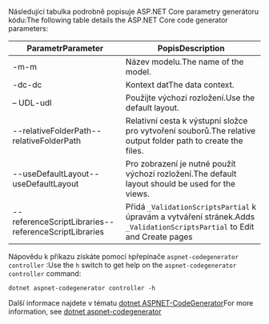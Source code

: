<span data-ttu-id="9a486-101">Následující tabulka podrobně popisuje ASP.NET Core parametry generátoru kódu:</span><span class="sxs-lookup"><span data-stu-id="9a486-101">The following table details the ASP.NET Core code generator parameters:</span></span>

| <span data-ttu-id="9a486-102">Parametr</span><span class="sxs-lookup"><span data-stu-id="9a486-102">Parameter</span></span>               | <span data-ttu-id="9a486-103">Popis</span><span class="sxs-lookup"><span data-stu-id="9a486-103">Description</span></span>|
| ----------------- | ------------ |
| <span data-ttu-id="9a486-104">-m</span><span class="sxs-lookup"><span data-stu-id="9a486-104">-m</span></span>  | <span data-ttu-id="9a486-105">Název modelu.</span><span class="sxs-lookup"><span data-stu-id="9a486-105">The name of the model.</span></span> |
| <span data-ttu-id="9a486-106">-dc</span><span class="sxs-lookup"><span data-stu-id="9a486-106">-dc</span></span>  | <span data-ttu-id="9a486-107">Kontext dat</span><span class="sxs-lookup"><span data-stu-id="9a486-107">The data context.</span></span> |
| <span data-ttu-id="9a486-108">– UDL</span><span class="sxs-lookup"><span data-stu-id="9a486-108">-udl</span></span> | <span data-ttu-id="9a486-109">Použijte výchozí rozložení.</span><span class="sxs-lookup"><span data-stu-id="9a486-109">Use the default layout.</span></span> |
| <span data-ttu-id="9a486-110">--relativeFolderPath</span><span class="sxs-lookup"><span data-stu-id="9a486-110">--relativeFolderPath</span></span> | <span data-ttu-id="9a486-111">Relativní cesta k výstupní složce pro vytvoření souborů.</span><span class="sxs-lookup"><span data-stu-id="9a486-111">The relative output folder path to create the files.</span></span> |
| <span data-ttu-id="9a486-112">--useDefaultLayout</span><span class="sxs-lookup"><span data-stu-id="9a486-112">--useDefaultLayout</span></span> | <span data-ttu-id="9a486-113">Pro zobrazení je nutné použít výchozí rozložení.</span><span class="sxs-lookup"><span data-stu-id="9a486-113">The default layout should be used for the views.</span></span> |
| <span data-ttu-id="9a486-114">--referenceScriptLibraries</span><span class="sxs-lookup"><span data-stu-id="9a486-114">--referenceScriptLibraries</span></span> | <span data-ttu-id="9a486-115">Přidá `_ValidationScriptsPartial` k úpravám a vytváření stránek.</span><span class="sxs-lookup"><span data-stu-id="9a486-115">Adds `_ValidationScriptsPartial` to Edit and Create pages</span></span> |

<span data-ttu-id="9a486-116">Nápovědu k příkazu získáte pomocí `h`přepínače `aspnet-codegenerator controller` :</span><span class="sxs-lookup"><span data-stu-id="9a486-116">Use the `h` switch to get help on the `aspnet-codegenerator controller` command:</span></span>

```console
dotnet aspnet-codegenerator controller -h
```

<span data-ttu-id="9a486-117">Další informace najdete v tématu [dotnet ASPNET-CodeGenerator](xref:fundamentals/tools/dotnet-aspnet-codegenerator)</span><span class="sxs-lookup"><span data-stu-id="9a486-117">For more information, see [dotnet aspnet-codegenerator](xref:fundamentals/tools/dotnet-aspnet-codegenerator)</span></span>
